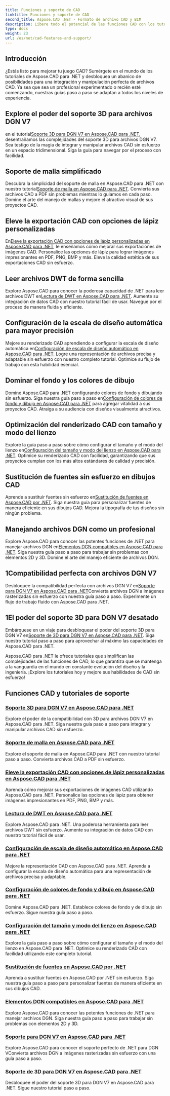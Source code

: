 ```yaml
---
title: Funciones y soporte de CAD
linktitle: Funciones y soporte de CAD
second_title: Aspose.CAD .NET - Formato de archivo CAD y BIM
description: Libere todo el potencial de las funciones CAD con los tutoriales de Aspose.CAD para .NET. Aprenda compatibilidad 3D con DGN V7, manejo de mallas, personalización de lápiz y más sin esfuerzo.
type: docs
weight: 23
url: /es/net/cad-features-and-support/
---
```


## Introducción

¿Estás listo para mejorar tu juego CAD? Sumérgete en el mundo de los tutoriales de Aspose.CAD para .NET y desbloquea un abanico de posibilidades para una integración y manipulación perfecta de archivos CAD. Ya sea que sea un profesional experimentado o recién esté comenzando, nuestras guías paso a paso se adaptan a todos los niveles de experiencia.

## Explore el poder del soporte 3D para archivos DGN V7

 en el tutorial[Soporte 3D para DGN V7 en Aspose.CAD para .NET](./3d-support-for-dgn-v7/), desentrañamos las complejidades del soporte 3D para archivos DGN V7. Sea testigo de la magia de integrar y manipular archivos CAD sin esfuerzo en un espacio tridimensional. Siga la guía para navegar por el proceso con facilidad.

## Soporte de malla simplificado

 Descubra la simplicidad del soporte de malla en Aspose.CAD para .NET con nuestro tutorial[Soporte de malla en Aspose.CAD para .NET](./mesh-support/). Convierta sus archivos CAD a PDF sin problemas mientras lo guiamos en cada paso. Domine el arte del manejo de mallas y mejore el atractivo visual de sus proyectos CAD.

## Eleve la exportación CAD con opciones de lápiz personalizadas

 En[Eleve la exportación CAD con opciones de lápiz personalizadas en Aspose.CAD para .NET](./pen-support-in-export/), le enseñamos cómo mejorar sus exportaciones de imágenes CAD. Personalice las opciones de lápiz para lograr imágenes impresionantes en PDF, PNG, BMP y más. Eleve la calidad estética de sus exportaciones CAD sin esfuerzo.

## Leer archivos DWT de forma sencilla

Explore Aspose.CAD para conocer la poderosa capacidad de .NET para leer archivos DWT en[Lectura de DWT en Aspose.CAD para .NET](./reading-dwt/). Aumente su integración de datos CAD con nuestro tutorial fácil de usar. Navegue por el proceso de manera fluida y eficiente.

## Configuración de la escala de diseño automática para mayor precisión

 Mejore su renderizado CAD aprendiendo a configurar la escala de diseño automática en[Configuración de escala de diseño automático en Aspose.CAD para .NET](./setting-auto-layout-scaling/). Logre una representación de archivos precisa y adaptable sin esfuerzo con nuestro completo tutorial. Optimice su flujo de trabajo con esta habilidad esencial.

## Dominar el fondo y los colores de dibujo

 Domine Aspose.CAD para .NET configurando colores de fondo y dibujando sin esfuerzo. Siga nuestra guía paso a paso en[Configuración de colores de fondo y dibujo en Aspose.CAD para .NET](./setting-background-and-drawing-colors/) para agregar vitalidad a sus proyectos CAD. Atraiga a su audiencia con diseños visualmente atractivos.

## Optimización del renderizado CAD con tamaño y modo del lienzo

Explore la guía paso a paso sobre cómo configurar el tamaño y el modo del lienzo en[Configuración del tamaño y modo del lienzo en Aspose.CAD para .NET](./setting-canvas-size-and-mode/). Optimice su renderizado CAD con facilidad, garantizando que sus proyectos cumplan con los más altos estándares de calidad y precisión.

## Sustitución de fuentes sin esfuerzo en dibujos CAD

 Aprende a sustituir fuentes sin esfuerzo en[Sustitución de fuentes en Aspose.CAD por .NET](./substituting-fonts/). Siga nuestra guía para personalizar fuentes de manera eficiente en sus dibujos CAD. Mejora la tipografía de tus diseños sin ningún problema.

## Manejando archivos DGN como un profesional

 Explore Aspose.CAD para conocer las potentes funciones de .NET para manejar archivos DGN en[Elementos DGN compatibles en Aspose.CAD para .NET](./supported-dgn-elements/). Siga nuestra guía paso a paso para trabajar sin problemas con elementos 2D y 3D. Domine el arte del manejo eficiente de archivos DGN.

## 1Compatibilidad perfecta con archivos DGN V7

 Desbloquee la compatibilidad perfecta con archivos DGN V7 en[Soporte para DGN V7 en Aspose.CAD para .NET](./support-for-dgn-v7/)Convierta archivos DGN a imágenes rasterizadas sin esfuerzo con nuestra guía paso a paso. Experimente un flujo de trabajo fluido con Aspose.CAD para .NET.

## 1El poder del soporte 3D para DGN V7 desatado

 Embárquese en un viaje para desbloquear el poder del soporte 3D para DGN V7 en[Soporte de 3D para DGN V7 en Aspose.CAD para .NET](./support-of-3d-for-dgn-v7/). Siga nuestro tutorial paso a paso para aprovechar al máximo las capacidades de Aspose.CAD para .NET.

Aspose.CAD para .NET le ofrece tutoriales que simplifican las complejidades de las funciones de CAD, lo que garantiza que se mantenga a la vanguardia en el mundo en constante evolución del diseño y la ingeniería. ¡Explore los tutoriales hoy y mejore sus habilidades de CAD sin esfuerzo!
## Funciones CAD y tutoriales de soporte
### [Soporte 3D para DGN V7 en Aspose.CAD para .NET](./3d-support-for-dgn-v7/)
Explore el poder de la compatibilidad con 3D para archivos DGN V7 en Aspose.CAD para .NET. Siga nuestra guía paso a paso para integrar y manipular archivos CAD sin esfuerzo.
### [Soporte de malla en Aspose.CAD para .NET](./mesh-support/)
Explore el soporte de malla en Aspose.CAD para .NET con nuestro tutorial paso a paso. Convierta archivos CAD a PDF sin esfuerzo.
### [Eleve la exportación CAD con opciones de lápiz personalizadas en Aspose.CAD para .NET](./pen-support-in-export/)
Aprenda cómo mejorar sus exportaciones de imágenes CAD utilizando Aspose.CAD para .NET. Personalice las opciones de lápiz para obtener imágenes impresionantes en PDF, PNG, BMP y más.
### [Lectura de DWT en Aspose.CAD para .NET](./reading-dwt/)
Explore Aspose.CAD para .NET. Una poderosa herramienta para leer archivos DWT sin esfuerzo. Aumente su integración de datos CAD con nuestro tutorial fácil de usar.
### [Configuración de escala de diseño automático en Aspose.CAD para .NET](./setting-auto-layout-scaling/)
Mejore la representación CAD con Aspose.CAD para .NET. Aprenda a configurar la escala de diseño automática para una representación de archivos precisa y adaptable.
### [Configuración de colores de fondo y dibujo en Aspose.CAD para .NET](./setting-background-and-drawing-colors/)
Domine Aspose.CAD para .NET. Establece colores de fondo y de dibujo sin esfuerzo. Sigue nuestra guía paso a paso.
### [Configuración del tamaño y modo del lienzo en Aspose.CAD para .NET](./setting-canvas-size-and-mode/)
Explore la guía paso a paso sobre cómo configurar el tamaño y el modo del lienzo en Aspose.CAD para .NET. Optimice su renderizado CAD con facilidad utilizando este completo tutorial.
### [Sustitución de fuentes en Aspose.CAD por .NET](./substituting-fonts/)
Aprenda a sustituir fuentes en Aspose.CAD por .NET sin esfuerzo. Siga nuestra guía paso a paso para personalizar fuentes de manera eficiente en sus dibujos CAD.
### [Elementos DGN compatibles en Aspose.CAD para .NET](./supported-dgn-elements/)
Explore Aspose.CAD para conocer las potentes funciones de .NET para manejar archivos DGN. Siga nuestra guía paso a paso para trabajar sin problemas con elementos 2D y 3D.
### [Soporte para DGN V7 en Aspose.CAD para .NET](./support-for-dgn-v7/)
Explore Aspose.CAD para conocer el soporte perfecto de .NET para DGN VConvierta archivos DGN a imágenes rasterizadas sin esfuerzo con una guía paso a paso.
### [Soporte de 3D para DGN V7 en Aspose.CAD para .NET](./support-of-3d-for-dgn-v7/)
Desbloquee el poder del soporte 3D para DGN V7 en Aspose.CAD para .NET. Sigue nuestro tutorial paso a paso.